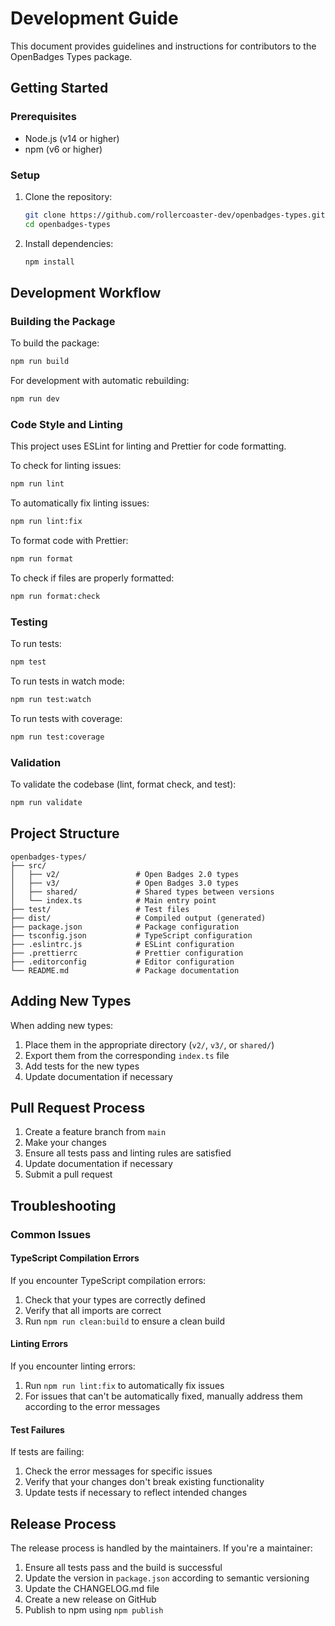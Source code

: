 # Development Guide

This document provides guidelines and instructions for contributors to the OpenBadges Types package.

## Getting Started

### Prerequisites

- Node.js (v14 or higher)
- npm (v6 or higher)

### Setup

1. Clone the repository:
   ```bash
   git clone https://github.com/rollercoaster-dev/openbadges-types.git
   cd openbadges-types
   ```

2. Install dependencies:
   ```bash
   npm install
   ```

## Development Workflow

### Building the Package

To build the package:

```bash
npm run build
```

For development with automatic rebuilding:

```bash
npm run dev
```

### Code Style and Linting

This project uses ESLint for linting and Prettier for code formatting.

To check for linting issues:

```bash
npm run lint
```

To automatically fix linting issues:

```bash
npm run lint:fix
```

To format code with Prettier:

```bash
npm run format
```

To check if files are properly formatted:

```bash
npm run format:check
```

### Testing

To run tests:

```bash
npm test
```

To run tests in watch mode:

```bash
npm run test:watch
```

To run tests with coverage:

```bash
npm run test:coverage
```

### Validation

To validate the codebase (lint, format check, and test):

```bash
npm run validate
```

## Project Structure

```
openbadges-types/
├── src/
│   ├── v2/                 # Open Badges 2.0 types
│   ├── v3/                 # Open Badges 3.0 types
│   ├── shared/             # Shared types between versions
│   └── index.ts            # Main entry point
├── test/                   # Test files
├── dist/                   # Compiled output (generated)
├── package.json            # Package configuration
├── tsconfig.json           # TypeScript configuration
├── .eslintrc.js            # ESLint configuration
├── .prettierrc             # Prettier configuration
├── .editorconfig           # Editor configuration
└── README.md               # Package documentation
```

## Adding New Types

When adding new types:

1. Place them in the appropriate directory (`v2/`, `v3/`, or `shared/`)
2. Export them from the corresponding `index.ts` file
3. Add tests for the new types
4. Update documentation if necessary

## Pull Request Process

1. Create a feature branch from `main`
2. Make your changes
3. Ensure all tests pass and linting rules are satisfied
4. Update documentation if necessary
5. Submit a pull request

## Troubleshooting

### Common Issues

#### TypeScript Compilation Errors

If you encounter TypeScript compilation errors:

1. Check that your types are correctly defined
2. Verify that all imports are correct
3. Run `npm run clean:build` to ensure a clean build

#### Linting Errors

If you encounter linting errors:

1. Run `npm run lint:fix` to automatically fix issues
2. For issues that can't be automatically fixed, manually address them according to the error messages

#### Test Failures

If tests are failing:

1. Check the error messages for specific issues
2. Verify that your changes don't break existing functionality
3. Update tests if necessary to reflect intended changes

## Release Process

The release process is handled by the maintainers. If you're a maintainer:

1. Ensure all tests pass and the build is successful
2. Update the version in `package.json` according to semantic versioning
3. Update the CHANGELOG.md file
4. Create a new release on GitHub
5. Publish to npm using `npm publish`
